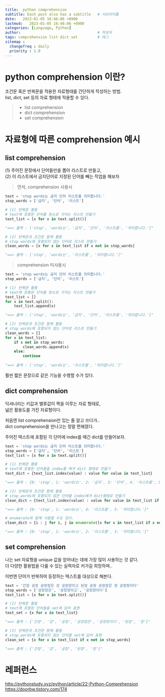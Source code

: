 ```yaml
---
title:  python comprehension
subtitle: Each post also has a subtitle   # 서브타이틀
date:   2023-01-05 16:46:06 +0900
lastmod:   2023-01-05 16:46:06 +0900
categories: [Language, Python]
author:                                   # 작성자
tags: comprehension list dict set         # 태그
sitemap :
  changefreq : daily
  priority : 1.0
---
```

<!--postNo: 20230105_001-->

# python comprehension 이란?  
조건문 혹은 반복문을 적용한 자료형태를 간단하게 작성하는 방법.  
list, dict, set 등의 자료 형태에 적용할 수 있다.  
> * list comprehension  
> * dict comprehension  
> * set comprehension  

# 자료형에 따른 comprehension 예시

## list comprehension  

(1) 주어진 문장에서 단어들만을 뽑아 리스트로 만들고,  
(2) 이 리스트에서 금지단어로 지정된 단어를 빼는 작업을 해보자

> 먼저, comprehension 사용시

```python
text = 'stop words는 금지 단어 리스트를 의미합니다.'
stop_words = ['금지', '단어', '리스트']

# (1) 반복문 활용
# text에 포함된 단어를 원소로 가지는 리스트 만들기
text_list = [x for x in text.split()]

"==> 출력 : ['stop', 'words는', '금지', '단어', '리스트를', '의미합니다.']"

# (2) 반복문과 조건문 함께 활용
# stop words에 포함되지 않는 단어로 리스트 만들기
clean_words = [x for x in text_list if x not in stop_words]

"==> 출력 : ['stop', 'words는', '리스트를', '의미합니다.']"

```

> comprehension 미사용시

```python
text = 'stop words는 금지 단어 리스트를 의미합니다.'
stop_words = ['금지', '단어', '리스트']

# (1) 반복문 활용
# text에 포함된 단어를 원소로 가지는 리스트 만들기
text_list = []
for x in text.split():
    text_list.append(x)

"==> 출력 : ['stop', 'words는', '금지', '단어', '리스트를', '의미합니다.']"

# (2) 반복문과 조건문 함께 활용
# stop words에 포함되지 않는 단어로 리스트 만들기
clean_words = []
for x in text_list:
    if x not in stop_words:
        clean_words.append(x)
    else:
        continue
    
"==> 출력 : ['stop', 'words는', '리스트를', '의미합니다.']"

```
훨씬 짧은 문장으로 같은 기능을 수행할 수가 있다.

## dict comprehension

딕셔너리는 키값과 밸류값이 짝을 이루는 자료 형태로,  
넓은 활용도를 가진 자료형이다.

처음엔 list comprehension만 있는 줄 알고 쓰다가..  
dict comprehension을 만나고는 정말 편해졌다.

주어진 텍스트에 포함된 각 단어에 index를 매긴 dict를 만들어보자.

```python
text = 'stop words는 금지 단어 리스트를 의미합니다.'
stop_words = ['금지', '단어', '리스트']
text_list = [x for x in text.split()]

# (1) 반복문 활용
# text에 포함된 단어들을 index를 매겨 dict 형태로 만들기
text_dict = {text_list.index(value) : value for value in text_list}

"==> 출력 : {0: 'stop', 1: 'words는', 2: '금지', 3: '단어', 4: '리스트를', 5: '의미합니다.'}"

# (2) 반복문과 조건문 함께 활용
# stop_words에 포함되지 않은 단어를 index매겨 dict형태로 만들기
clean_dict = {text_list.index(value) : value for value in text_list if value not in stop_words}

"==> 출력 : {0: 'stop', 1: 'words는', 4: '리스트를', 5: '의미합니다.'}"

# enumerate와 함께 사용할 수도 있다.
clean_dict = {i : j for i, j in enumerate([x for x in text_list if x not in stop_words])}

"==> 출력 : {0: 'stop', 1: 'words는', 2: '리스트를', 3: '의미합니다.'}"
```

## set comprehension

나는 set 자료형을 unique 값을 얻어내는 데에 가장 많이 사용하는 것 같다.  
더 다양한 활용법을 다룰 수 있는 실력자로 커가길 희망하며.. 

이번엔 단어가 반복하여 등장하는 텍스트를 대상으로 해본다.

```python
text = '간장 공장 공장장은 강 공장장이고 된장 공장 공장장은 장 공장장이다'
stop_words = ['공장장은', '공장장이고', '공장장이다']
text_list = [x for x in text.split()]

# (1) 반복문 활용
# text에 포함된 단어들을 set에 담아 표현
text_set = {x for x in text_list}

"==> 출력 : {'간장', '강', '공장', '공장장은', '공장장이다', '된장', '장'}"

# (2) 반복문과 조건문 함께 활용
# stop_words에 포함되지 않는 단어를 set에 답아 표현
clean_set = {x for x in text_list if x not in stop_words}

"==> 출력 : {'간장', '강', '공장', '된장', '장'}"

```


# 레퍼런스
http://pythonstudy.xyz/python/article/22-Python-Comprehension  
https://doorbw.tistory.com/174
